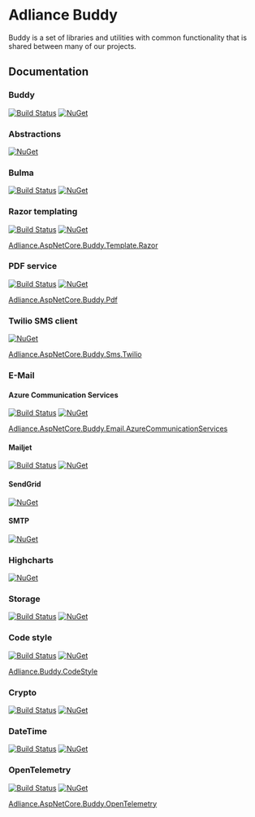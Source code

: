 # Adliance Buddy

Buddy is a set of libraries and utilities with common functionality that is shared between many of our projects.

## Documentation

### Buddy

[![Build Status](https://dev.azure.com/adliance/Open%20Source%20Projects/_apis/build/status%2FBuddy?branchName=master)](https://dev.azure.com/adliance/Open%20Source%20Projects/_build/latest?definitionId=140&branchName=master)
[![NuGet](https://img.shields.io/nuget/v/Adliance.AspNetCore.Buddy.svg)](https://www.nuget.org/packages/Adliance.AspNetCore.Buddy/)

### Abstractions

[![NuGet](https://img.shields.io/nuget/v/Adliance.AspNetCore.Buddy.Abstractions.svg)](https://www.nuget.org/packages/Adliance.AspNetCore.Buddy.Abstractions/)


### Bulma

[![Build Status](https://dev.azure.com/adliance/Open%20Source%20Projects/_apis/build/status%2FBuddy%20Bulma?branchName=master)](https://dev.azure.com/adliance/Open%20Source%20Projects/_build/latest?definitionId=146&branchName=master)
[![NuGet](https://img.shields.io/nuget/v/Adliance.AspNetCore.Buddy.Bulma.svg)](https://www.nuget.org/packages/Adliance.AspNetCore.Buddy.Bulma/)


### Razor templating

[![Build Status](https://dev.azure.com/adliance/Open%20Source%20Projects/_apis/build/status%2FBuddy%20Template.Razor?branchName=master)](https://dev.azure.com/adliance/Open%20Source%20Projects/_build/latest?definitionId=186&branchName=master)
[![NuGet](https://img.shields.io/nuget/v/Adliance.AspNetCore.Buddy.Template.Razor.svg)](https://www.nuget.org/packages/Adliance.AspNetCore.Buddy.Template.Razor/)

[Adliance.AspNetCore.Buddy.Template.Razor](src/Adliance.AspNetCore.Buddy.Template.Razor/readme.md)

### PDF service

[![Build Status](https://dev.azure.com/adliance/Open%20Source%20Projects/_apis/build/status%2FBuddy%20PDF?branchName=master)](https://dev.azure.com/adliance/Open%20Source%20Projects/_build/latest?definitionId=185&branchName=master)
[![NuGet](https://img.shields.io/nuget/v/Adliance.AspNetCore.Buddy.Pdf.svg)](https://www.nuget.org/packages/Adliance.AspNetCore.Buddy.Pdf/)

[Adliance.AspNetCore.Buddy.Pdf](src/Adliance.AspNetCore.Buddy.Pdf/readme.md)

### Twilio SMS client

[![NuGet](https://img.shields.io/nuget/v/Adliance.AspNetCore.Buddy.Sms.Twilio.svg)](https://www.nuget.org/packages/Adliance.AspNetCore.Buddy.Sms.Twilio/)

[Adliance.AspNetCore.Buddy.Sms.Twilio](src/Adliance.AspNetCore.Buddy.Sms.Twilio/readme.md)

### E-Mail

#### Azure Communication Services

[![Build Status](https://dev.azure.com/adliance/Open%20Source%20Projects/_apis/build/status%2FBuddy%20AzureCommunication?branchName=master)](https://dev.azure.com/adliance/Open%20Source%20Projects/_build/latest?definitionId=183&branchName=master)
[![NuGet](https://img.shields.io/nuget/v/Adliance.AspNetCore.Buddy.Email.AzureCommunicationServices.svg)](https://www.nuget.org/packages/Adliance.AspNetCore.Buddy.Email.AzureCommunicationServices/)

[Adliance.AspNetCore.Buddy.Email.AzureCommunicationServices](src/Adliance.AspNetCore.Buddy.Email.AzureCommunicationServices/readme.md)

#### Mailjet

[![Build Status](https://dev.azure.com/adliance/Open%20Source%20Projects/_apis/build/status%2FBuddy%20MailJet?branchName=master)](https://dev.azure.com/adliance/Open%20Source%20Projects/_build/latest?definitionId=139&branchName=master)
[![NuGet](https://img.shields.io/nuget/v/Adliance.AspNetCore.Buddy.Email.Mailjet.svg)](https://www.nuget.org/packages/Adliance.AspNetCore.Buddy.Email.Mailjet/)


#### SendGrid

[![NuGet](https://img.shields.io/nuget/v/Adliance.AspNetCore.Buddy.Email.SendGrid.svg)](https://www.nuget.org/packages/Adliance.AspNetCore.Buddy.Email.SendGrid/)


#### SMTP

[![NuGet](https://img.shields.io/nuget/v/Adliance.AspNetCore.Buddy.Email.Smtp.svg)](https://www.nuget.org/packages/Adliance.AspNetCore.Buddy.Email.Smtp/)


### Highcharts

[![NuGet](https://img.shields.io/nuget/v/Adliance.AspNetCore.Buddy.Highcharts.svg)](https://www.nuget.org/packages/Adliance.AspNetCore.Buddy.Highcharts/)


### Storage

[![Build Status](https://dev.azure.com/adliance/Open%20Source%20Projects/_apis/build/status%2FBuddy%20Storage?branchName=master)](https://dev.azure.com/adliance/Open%20Source%20Projects/_build/latest?definitionId=173&branchName=master)
[![NuGet](https://img.shields.io/nuget/v/Adliance.AspNetCore.Buddy.Storage.svg)](https://www.nuget.org/packages/Adliance.AspNetCore.Buddy.Storage/)


### Code style

[![Build Status](https://dev.azure.com/adliance/Open%20Source%20Projects/_apis/build/status%2FBuddy%20CodeStyle?branchName=refs%2Fpull%2F12%2Fmerge)](https://dev.azure.com/adliance/Open%20Source%20Projects/_build/latest?definitionId=159&branchName=refs%2Fpull%2F12%2Fmerge)
[![NuGet](https://img.shields.io/nuget/v/Adliance.Buddy.CodeStyle.svg)](https://www.nuget.org/packages/Adliance.Buddy.CodeStyle/)

[Adliance.Buddy.CodeStyle](src/Adliance.Buddy.CodeStyle/readme.md)

### Crypto

[![Build Status](https://dev.azure.com/adliance/Open%20Source%20Projects/_apis/build/status%2FBuddy%20Crypto?branchName=master)](https://dev.azure.com/adliance/Open%20Source%20Projects/_build/latest?definitionId=172&branchName=master)
[![NuGet](https://img.shields.io/nuget/v/Adliance.Buddy.Crypto.svg)](https://www.nuget.org/packages/Adliance.Buddy.Crypto/)


### DateTime

[![Build Status](https://dev.azure.com/adliance/Open%20Source%20Projects/_apis/build/status%2FBuddy%20DateTime?branchName=master)](https://dev.azure.com/adliance/Open%20Source%20Projects/_build/latest?definitionId=141&branchName=master)
[![NuGet](https://img.shields.io/nuget/v/Adliance.Buddy.DateTime.svg)](https://www.nuget.org/packages/Adliance.Buddy.DateTime/)

### OpenTelemetry

[![Build Status](https://dev.azure.com/adliance/Open%20Source%20Projects/_apis/build/status%2FBuddy%20OpenTelemetry?branchName=master)](https://dev.azure.com/adliance/Open%20Source%20Projects/_build/latest?definitionId=183&branchName=master)
[![NuGet](https://img.shields.io/nuget/v/Adliance.AspNetCore.Buddy.OpenTelemetry.svg)](https://www.nuget.org/packages/Adliance.AspNetCore.Buddy.Email.AzureCommunicationServices/)

[Adliance.AspNetCore.Buddy.OpenTelemetry](src/Adliance.AspNetCore.Buddy.OpenTelemetry/README.md)